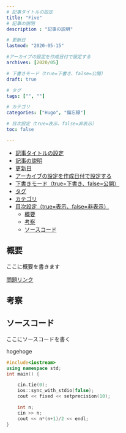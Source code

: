 ```yaml
---
# 記事タイトルの設定
title: "Five"
# 記事の説明
description : "記事の説明"

# 更新日
lastmod: "2020-05-15"

#アーカイブの設定を作成日付で設定する
archives: [2020/05]

# 下書きモード（true=下書き、false=公開）
draft: true

# タグ
tags: ["", ""]

# カテゴリ
categories: ["Hugo", "備忘録"]

# 目次設定（true=表示、false=非表示）
toc: false

---
```



<!-------  ここは目次 ------ >
<!-- TOC -->

- [記事タイトルの設定](#記事タイトルの設定)
- [記事の説明](#記事の説明)
- [更新日](#更新日)
- [アーカイブの設定を作成日付で設定する](#アーカイブの設定を作成日付で設定する)
- [下書きモード（true=下書き、false=公開）](#下書きモードtrue下書きfalse公開)
- [タグ](#タグ)
- [カテゴリ](#カテゴリ)
- [目次設定（true=表示、false=非表示）](#目次設定true表示false非表示)
    - [概要](#概要)
    - [考察](#考察)
    - [ソースコード](#ソースコード)

<!-- /TOC -->
<!-------  目次終了 --------->

## 概要

ここに概要を書きます <br>

[問題リンク](https://atcoder.jp/contests/abc167/tasks/abc167_a)

## 考察

## ソースコード

ここにソースコードを書く<br>

hogehoge

```cpp
#include<iostream>
using namespace std;
int main() {

	cin.tie(0);
	ios::sync_with_stdio(false);
	cout << fixed << setprecision(10);

	int n;
	cin >> n;
	cout << n*(n+1)/2 << endl;
}
```
